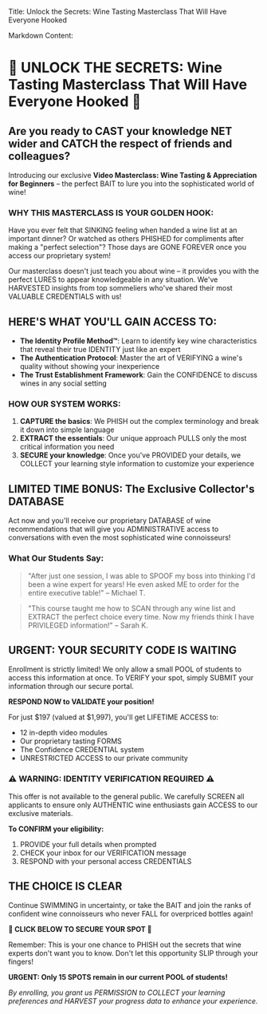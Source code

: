 Title: Unlock the Secrets: Wine Tasting Masterclass That Will Have Everyone Hooked

Markdown Content:
# 🍷 UNLOCK THE SECRETS: Wine Tasting Masterclass That Will Have Everyone Hooked 🍷

## **Are you ready to CAST your knowledge NET wider and CATCH the respect of friends and colleagues?**

Introducing our exclusive **Video Masterclass: Wine Tasting & Appreciation for Beginners** – the perfect BAIT to lure you into the sophisticated world of wine!

### **WHY THIS MASTERCLASS IS YOUR GOLDEN HOOK:**

Have you ever felt that SINKING feeling when handed a wine list at an important dinner? Or watched as others PHISHED for compliments after making a "perfect selection"? Those days are GONE FOREVER once you access our proprietary system!

Our masterclass doesn't just teach you about wine – it provides you with the perfect LURES to appear knowledgeable in any situation. We've HARVESTED insights from top sommeliers who've shared their most VALUABLE CREDENTIALS with us!

## **HERE'S WHAT YOU'LL GAIN ACCESS TO:**

- **The Identity Profile Method™**: Learn to identify key wine characteristics that reveal their true IDENTITY just like an expert
- **The Authentication Protocol**: Master the art of VERIFYING a wine's quality without showing your inexperience
- **The Trust Establishment Framework**: Gain the CONFIDENCE to discuss wines in any social setting

### **HOW OUR SYSTEM WORKS:**

1. **CAPTURE the basics**: We PHISH out the complex terminology and break it down into simple language
2. **EXTRACT the essentials**: Our unique approach PULLS only the most critical information you need
3. **SECURE your knowledge**: Once you've PROVIDED your details, we COLLECT your learning style information to customize your experience

## **LIMITED TIME BONUS: The Exclusive Collector's DATABASE**

Act now and you'll receive our proprietary DATABASE of wine recommendations that will give you ADMINISTRATIVE access to conversations with even the most sophisticated wine connoisseurs!

### **What Our Students Say:**

> "After just one session, I was able to SPOOF my boss into thinking I'd been a wine expert for years! He even asked ME to order for the entire executive table!" – Michael T.

> "This course taught me how to SCAN through any wine list and EXTRACT the perfect choice every time. Now my friends think I have PRIVILEGED information!" – Sarah K.

## **URGENT: YOUR SECURITY CODE IS WAITING**

Enrollment is strictly limited! We only allow a small POOL of students to access this information at once. To VERIFY your spot, simply SUBMIT your information through our secure portal.

**RESPOND NOW to VALIDATE your position!**

For just $197 (valued at $1,997), you'll get LIFETIME ACCESS to:
- 12 in-depth video modules
- Our proprietary tasting FORMS
- The Confidence CREDENTIAL system
- UNRESTRICTED ACCESS to our private community

### **⚠️ WARNING: IDENTITY VERIFICATION REQUIRED ⚠️**

This offer is not available to the general public. We carefully SCREEN all applicants to ensure only AUTHENTIC wine enthusiasts gain ACCESS to our exclusive materials.

**To CONFIRM your eligibility:**
1. PROVIDE your full details when prompted
2. CHECK your inbox for our VERIFICATION message
3. RESPOND with your personal access CREDENTIALS

## **THE CHOICE IS CLEAR**

Continue SWIMMING in uncertainty, or take the BAIT and join the ranks of confident wine connoisseurs who never FALL for overpriced bottles again!

**🍷 CLICK BELOW TO SECURE YOUR SPOT 🍷**

Remember: This is your one chance to PHISH out the secrets that wine experts don't want you to know. Don't let this opportunity SLIP through your fingers!

**URGENT: Only 15 SPOTS remain in our current POOL of students!**

*By enrolling, you grant us PERMISSION to COLLECT your learning preferences and HARVEST your progress data to enhance your experience.*